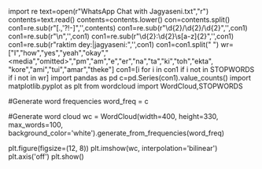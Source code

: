import re
text=open(r"WhatsApp Chat with Jagyaseni.txt","r")
contents=text.read()
contents=contents.lower()
con=contents.split()
con1=re.sub(r"[.,'\?!-]",'',contents)
con1=re.sub(r"\d{2}/\d{2}/\d{2}",'',con1)
con1=re.sub(r"\n",'',con1)
con1=re.sub(r"\d{2}:\d{2}\s[a-z]{2}",'',con1)
con1=re.sub(r"raktim dey:|jagyaseni:",'',con1)
con1=con1.split(" ")
wr=["I","how","yes","yeah","okay","<media","omitted>","pm","am","e","er","na","ta","ki","toh","ekta",
    "kore","ami","tui","amar","theke"]
con1=[i for i in con1 if i not in STOPWORDS if i not in wr]
import pandas as pd
c=pd.Series(con1).value_counts()
import matplotlib.pyplot as plt
from wordcloud import WordCloud,STOPWORDS

#Generate word frequencies
word_freq = c

#Generate word cloud
wc = WordCloud(width=400, height=330, max_words=100, background_color='white').generate_from_frequencies(word_freq)

plt.figure(figsize=(12, 8))
plt.imshow(wc, interpolation='bilinear')
plt.axis('off')
plt.show()
